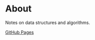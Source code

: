 # About

Notes on data structures and algorithms.

[GitHub Pages](https://saintrod.github.io/data-strucs-and-algos/)
